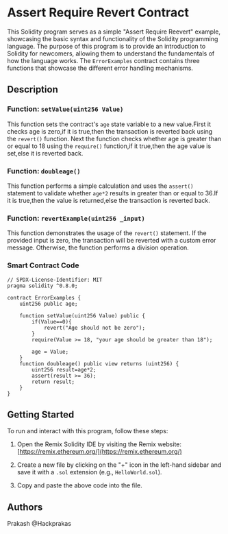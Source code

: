 # Assert Require Revert Contract
This Solidity program serves as a simple "Assert Require Reevert" example, showcasing the basic syntax and functionality of the Solidity programming language. The purpose of this program is to provide an introduction to Solidity for newcomers, allowing them to understand the fundamentals of how the language works.
The `ErrorExamples` contract contains three functions that showcase the different error handling mechanisms.

## Description
### Function: `setValue(uint256 Value)`

This function sets the contract's `age` state variable to a new value.First it checks age is zero,if it is true,then the transaction is reverted back using the `revert()` function.
Next the function checks whether age is greater than or equal to 18 using the `require()` function,if it true,then the age value is set,else it is reverted back.

### Function: `doubleage()`

This function performs a simple calculation and uses the `assert()` statement to validate whether `age*2` results in greater than or equal to 36.If it is true,then the value is returned,else the transaction is reverted back.

### Function: `revertExample(uint256 _input)`

This function demonstrates the usage of the `revert()` statement. If the provided input is zero, the transaction will be reverted with a custom error message. Otherwise, the function performs a division operation.

### Smart Contract Code

```solidity
// SPDX-License-Identifier: MIT
pragma solidity ^0.8.0;

contract ErrorExamples {
    uint256 public age;

    function setValue(uint256 Value) public {
        if(Value==0){
            revert("Age should not be zero");
        }
        require(Value >= 18, "your age should be greater than 18");
        
        age = Value;
    }
    function doubleage() public view returns (uint256) {
        uint256 result=age*2;
        assert(result >= 36);
        return result;
    }
}
```
## Getting Started

To run and interact with this program, follow these steps:

1. Open the Remix Solidity IDE by visiting the Remix website: [https://remix.ethereum.org/](https://remix.ethereum.org/)

2. Create a new file by clicking on the "+" icon in the left-hand sidebar and save it with a `.sol` extension (e.g., `HelloWorld.sol`).

3. Copy and paste the above code into the file.


## Authors
Prakash
@Hackprakas


